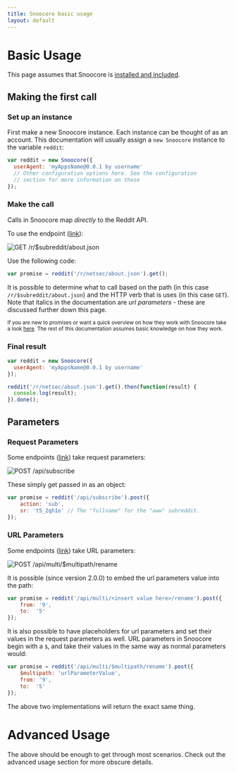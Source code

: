 ```yaml
---
title: Snoocore basic usage
layout: default
---
```


# Basic Usage

This page assumes that Snoocore is [installed and included](install.html).

## Making the first call

### Set up an instance

First make a new Snoocore instance. Each instance can be thought of as an account. This documentation will usually assign a `new Snoocore` instance to the variable `reddit`:

```javascript
var reddit = new Snoocore({
  userAgent: 'myAppsName@0.0.1 by username'
  // Other configuration options here. See the configuration
  // section for more information on these
});
```

### Make the call

Calls in Snoocore map *directly* to the Reddit API.

To use the endpoint ([link](https://www.reddit.com/dev/api#GET_r_{subreddit}_about.json)):

![GET /r/$subreddit/about.json](http://i.imgur.com/dlGStrB.png)

Use the following code:

```javascript
var promise = reddit('/r/netsec/about.json').get();
```

It is possible to determine what to call based on the path (in this case `/r/$subreddit/about.json`) and the HTTP verb that is uses (in this case `GET`). Note that italics in the documentation are *url parameters* - these are discussed further down this page.

<sub>If you are new to promises or want a quick overview on how they work with Snoocore take a look [here](promises.html). The rest of this documentation assumes basic knowledge on how they work.</sub>

### Final result

```javascript
var reddit = new Snoocore({
  userAgent: 'myAppsName@0.0.1 by username'
});

reddit('/r/netsec/about.json').get().then(function(result) {
  console.log(result);
}).done();
```

## Parameters

### Request Parameters

Some endpoints ([link](http://www.reddit.com/dev/api#POST_api_subscribe)) take request parameters:

![POST /api/subscribe](http://i.imgur.com/hw715BD.png)

These simply get passed in as an object:

```javascript
var promise = reddit('/api/subscribe').post({
	action: 'sub',
	sr: 't5_2qh1o' // The "fullname" for the "aww" subreddit.
});
```

### URL Parameters

Some endpoints ([link](http://www.reddit.com/dev/api#POST_api_multi_{multipath}_rename)) take URL parameters:

![`POST /api/multi/$multipath/rename`](http://i.imgur.com/XrB6qp6.png)

It is possible (since version 2.0.0) to embed the url parameters value into the path:

```javascript
var promise = reddit('/api/multi/<insert value here>/rename').post({
    from: '9',
    to:  '5'
});
```

It is also possible to have placeholders for url parameters and set their values in the request parameters as well. URL parameters in Snoocore begin with a `$`, and take their values in the same way as normal parameters would:

```javascript
var promise = reddit('/api/multi/$multipath/rename').post({
    $multipath: 'urlParameterValue',
    from: '9',
    to:  '5'
});
```

The above two implementations will return the exact same thing.

# Advanced Usage

The above should be enough to get through most scenarios. Check out the advanced usage section for more obscure details.
